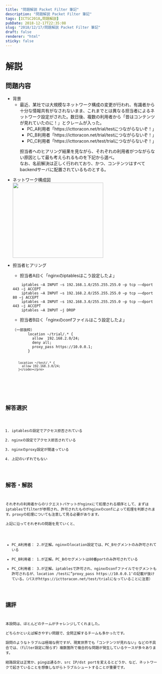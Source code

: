 ```yaml
---
title: "問題解説 Packet Filter 筆記"
description: "問題解説 Packet Filter 筆記"
tags: [ICTSC2018,問題解説]
pubDate: 2018-12-17T22:35:08
slug: "2018/12/17/問題解説 Packet Filter 筆記"
draft: false
renderer: "html"
sticky: false
---
```


<h1>解説</h1>
<h2>問題内容</h2>
<ul>
<li>背景
<ul>
<li>最近、某社では大規模なネットワーク構成の変更が行われ、有識者から十分な情報共有がなされないまま、これまでとは異なる担当者によるネットワーク設定がされた。数日後、複数の利用者から「昔はコンテンツが見れていたのに！」とクレームが入った。
<ul>
<li>PC_A利用者「https://icttoracon.net/trial/testにつながらないぞ！」</li>
<li>PC_B利用者「https://icttoracon.net/trial/testにつながらないぞ！」</li>
<li>PC_C利用者「https://icttoracon.net/test/trialにつながらないぞ！」</li>
</ul>
<p>担当者へのヒアリング結果を見ながら、それぞれの利用者がつながらない原因として最も考えられるものを下記から選べ。<br />
なお、名前解決は正しく行われており、かつ、コンテンツはすべてbackendサーバに配置されているものとする。</p>
</li>
</ul>
</li>
<li>
<p>ネットワーク構成図<br />
<img decoding="async" loading="lazy" src="/images/wp/2018/12/79acc258b94780e6c7c36885534a665b-300x248.png.webp" alt="" width="300" height="248" class="alignnone size-medium wp-image-2061" /></p>
</li>
<li>
<p>担当者ヒアリング</p>
<ul>
<li>担当者A曰く「nginxのiptablesはこう設定したよ」</li>
</ul>
<pre class="brush: plain; title: ; title: ; notranslate" title=""><code>    iptables –A INPUT –s 192.168.1.0/255.255.255.0 –p tcp ––dport 443 –j ACCEPT
    iptables –A INPUT –s 192.168.2.0/255.255.255.0 –p tcp ––dport 80 –j ACCEPT
    iptables –A INPUT –s 192.168.3.0/255.255.255.0 –p tcp ––dport 443 –j ACCEPT
    iptables –A INPUT –j DROP</code></pre>
<ul>
<li>担当者B曰く「nginxのconfファイルはこう設定したよ」</li>
</ul>
<pre class="brush: plain; title: ; title: ; notranslate" title=""><code>（一部抜粋）
       location ~/trial/.* {
         allow  192.168.2.0/24;
         deny all;
         proxy_pass https://10.0.0.1;
       }

       location ~/test/.* {
         allow 192.168.3.0/24;
       }</code></pre>
</li>
</ul>
<h2>解答選択</h2>
<ol>
<li>iptablesの設定でアクセス拒否されている</li>
<li>nginxの設定でアクセス拒否されている</li>
<li>nginxのproxy設定が間違っている</li>
<li>上記のいずれでもない</li>
</ol>
<h2>解答・解説</h2>
<p>それぞれの利用者からのリクエストパケットがnginxにて処理される順序として、まずはiptablesでfilterが参照され、許可されたものがnginxのconfによって処理を判断されます。proxyの処理についても注意して見る必要があります。<br />
上記に沿ってそれぞれの問題を見ていくと、</p>
<ul>
<li>PC_A利用者： 2.が正解。nginxのlocation設定では、PC_Bセグメントのみ許可されている</li>
<li>PC_B利用者： 1.が正解。PC_Bのセグメントは80番portのみ許可されている</li>
<li>PC_C利用者： 3.が正解。iptablesで許可され、nginxのconfファイルでセグメントも許可されるが、location /testに&#8221;proxy_pass https://10.0.0.1&#8243;の記載が抜けている。（パスがhttps://icttoracon.net/test/trialになっていることに注意）</li>
</ul>
<h2>講評</h2>
<p>本設問は、ほとんどのチームがチャレンジしてくれました。<br />
どちらかといえば解きやすい問題で、全問正解するチームも多かったです。<br />
設問のようなトラブルは極端な例ですが、現実世界でも「コンテンツが見れない」などの不具合では、（filter設定に限らず）複数箇所で複合的な問題が発生しているケースが多々あります。<br />
経路設定は正常か、pingは通るか、src IP/dst portを変えるとどうか、など、ネットワークで起きていることを想像しながらトラブルシュートすることが重要です。</p>
